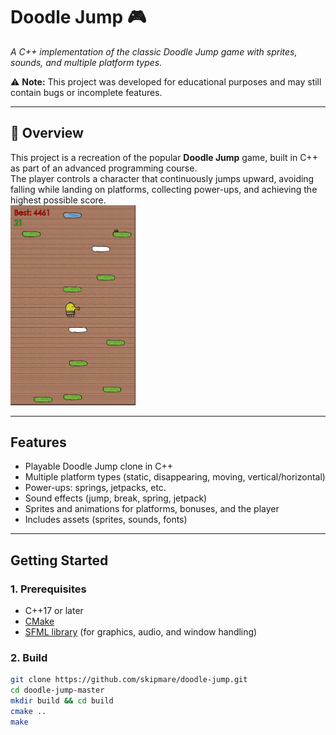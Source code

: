 # Doodle Jump 🎮
*A C++ implementation of the classic Doodle Jump game with sprites, sounds, and multiple platform types.*  

⚠️ **Note:** This project was developed for educational purposes and may still contain bugs or incomplete features.  

---

## 📖 Overview
This project is a recreation of the popular **Doodle Jump** game, built in C++ as part of an advanced programming course.  
The player controls a character that continuously jumps upward, avoiding falling while landing on platforms, collecting power-ups, and achieving the highest possible score.  
<img src="https://raw.githubusercontent.com/skipmare/doodle-jump/master/img.png" alt="Doodle Jump Gameplay" width="200"/>

---

## Features
- Playable Doodle Jump clone in C++  
- Multiple platform types (static, disappearing, moving, vertical/horizontal)  
- Power-ups: springs, jetpacks, etc.  
- Sound effects (jump, break, spring, jetpack)  
- Sprites and animations for platforms, bonuses, and the player  
- Includes assets (sprites, sounds, fonts)  

---

## Getting Started

### 1. Prerequisites
- C++17 or later  
- [CMake](https://cmake.org/)  
- [SFML library](https://www.sfml-dev.org/) (for graphics, audio, and window handling)  

### 2. Build
```bash
git clone https://github.com/skipmare/doodle-jump.git
cd doodle-jump-master
mkdir build && cd build
cmake ..
make
